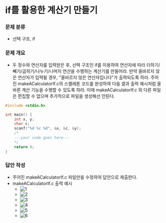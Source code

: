 # if를 활용한 계산기 만들기
### 문제 분류
* 선택 구조, if

### 문제 개요
* 두 정수와 연산자를 입력받은 후, 선택 구조인 if를 이용하여 연산자에 따라 더하기/빼기/곱하기/나누기/나머지 연산을 수행하는 계산기를 만들어라. 만약 올바르지 않은 연산자가 입력될 경우, "올바르지 않은 연산자입니다"가 출력되도록 하라. 주어진 makeACalculatorIf.c의 스켈레톤 코드를 완성하여 다음 결과 출력 예시처럼 올바른 계산 기능을 수행할 수 있도록 하라. 이때 makeACalculatorIf.c 외 다른 파일은 편집할 수 없으며 추가적으로 파일을 생성해선 안된다.

```C
#include <stdio.h>

int main() {
    int x, y;
    char c;
    scanf("%d %c %d", &x, &c, &y);
	/*
    ---your code goes here---
    */
    return 0;
}
```

### 답안 작성
* 주어진 makeACalculatorIf.c 파일만을 수정하여 답안으로 제출한다.
* makeACalculatorIf.c 출력 예시
    * ![1](https://user-images.githubusercontent.com/56226889/208773359-554a82b5-4f9c-4f01-9ea9-e829cf1d9c2a.png)
    * ![2](https://user-images.githubusercontent.com/56226889/208773671-5a84d958-a95c-4c2b-87a5-bb002b109c48.png)
    * ![3](https://user-images.githubusercontent.com/56226889/208773687-43703963-db15-428c-bcf7-2696ec88d982.png)
    * ![4](https://user-images.githubusercontent.com/56226889/208773689-fd9be88f-ed8b-48a7-9618-9eec6e2dbad1.png)
    * ![5](https://user-images.githubusercontent.com/56226889/208773692-8faa2151-a893-4463-9b94-62b6b1be69f8.png)
    * ![6](https://user-images.githubusercontent.com/56226889/208773698-347f7fc4-a6d5-48c4-a0a8-0700f78bff11.png)